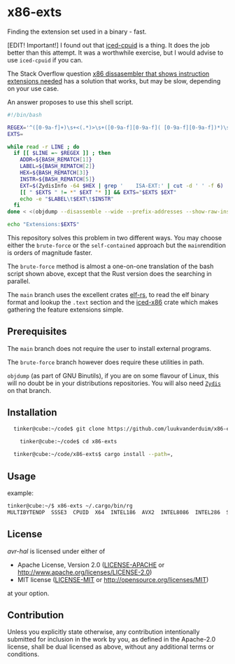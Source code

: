 # x86-exts

Finding the extension set used in a binary - fast.

[EDIT! Important!] I found out that [iced-cpuid](<https://github.com/icedland/iced-cpuid>) is a thing. It does the job better than this attempt. It was a worthwhile exercise, but I would advise to use `iced-cpuid` if you can.

The Stack Overflow question [x86 dissasembler that shows instruction extensions needed](https://stackoverflow.com/questions/59545299/x86-dissasembler-that-shows-instruction-extensions-needed) has a solution that works, but may be slow, depending on your use case.

An answer proposes to use this shell script.

```Bash
#!/bin/bash

REGEX='^([0-9a-f]+)\s+<(.*)>\s+([0-9a-f][0-9a-f]( [0-9a-f][0-9a-f])*)\s+(.*?)$'
EXTS=

while read -r LINE ; do
  if [[ $LINE =~ $REGEX ]] ; then
    ADDR=${BASH_REMATCH[1]}
    LABEL=${BASH_REMATCH[2]}
    HEX=${BASH_REMATCH[3]}
    INSTR=${BASH_REMATCH[5]}
    EXT=$(ZydisInfo -64 $HEX | grep '    ISA-EXT:' | cut -d ' ' -f 6)
    [[ " $EXTS " != *" $EXT "* ]] && EXTS="$EXTS $EXT"
    echo -e "$LABEL\t$EXT\t$INSTR"
  fi
done < <(objdump --disassemble --wide --prefix-addresses --show-raw-insn "$1")

echo "Extensions:$EXTS"
```

This repository solves this problem in two different ways. You may choose either the `brute-force` or the  `self-contained`  approach but the `main`rendition is orders of magnitude faster.

The `brute-force` method is almost a one-on-one translation of the bash script shown above, except that the Rust version does the searching in parallel.

The `main` branch uses the excellent crates [elf-rs](https://github.com/vincenthouyi/elf_rs), to read the elf binary format and lookup  the `.text` section and the [iced-x86](https://github.com/icedland/iced) crate which makes gathering the feature extensions simple.

## Prerequisites

The `main` branch does not require the user to install external programs.

The `brute-force` branch however does require these utilities in path.

`objdump` (as part of GNU Binutils), if you are on some flavour of Linux, this will no doubt be in your distributions  repositories.
You will also need [`Zydis`](https://github.com/zyantific/zydis) on that branch.

## Installation

```Bash
  tinker@cube:~/code$ git clone https://github.com/luukvanderduim/x86-exts.git

    tinker@cube:~/code$ cd x86-exts
    
  tinker@cube:~/code/x86-exts$ cargo install --path=,
```

## Usage

example:

```Bash
tinker@cube:~/$ x86-exts ~/.cargo/bin/rg 
MULTIBYTENOP  SSSE3  CPUID  X64  INTEL186  AVX2  INTEL8086  INTEL286  SSE  INTEL486  PAUSE  SSE2  XSAVE  CET_IBT  INTEL386  CMOV  AVX  
```

## License

*avr-hal* is licensed under either of

* Apache License, Version 2.0 ([LICENSE-APACHE](LICENSE-APACHE) or <http://www.apache.org/licenses/LICENSE-2.0>)
* MIT license ([LICENSE-MIT](LICENSE-MIT) or <http://opensource.org/licenses/MIT>)

at your option.

## Contribution

Unless you explicitly state otherwise, any contribution intentionally submitted for inclusion in the work by you, as defined in the Apache-2.0 license, shall be dual licensed as above, without any additional terms or conditions.
